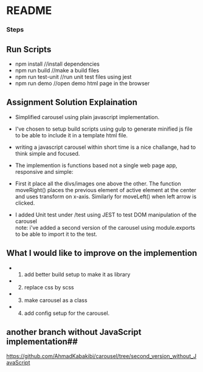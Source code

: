 # README #

### Steps ###
## Run Scripts ##
>
* npm install //install dependencies
* npm run build //make a build files
* npm run test-unit //run unit test files using jest 
* npm run demo //open demo html page in the browser

## Assignment Solution Explaination ##
* Simplified carousel using plain javascript implementation.
* I've chosen to setup build scripts using gulp to generate minified js file to be able to include it in   a template html file.
* writing a javascript carousel within short time is a nice challange, had to think simple and focused.
* The implemention is functions based not a single web page app, responsive and simple:

* First it place all the divs/images one above the other.
  The function moveRight() places the previous element of active element at the center and uses transform on x-axis. Similarly for moveLeft() when left arrow is clicked.

* I added Unit test under /test using JEST to test DOM manipulation of the carousel<br/>
note: i've added a second version of the carousel using module.exports to be able to import it to the test.

## What I would like to improve on the implemention ##
 * 1. add better build setup to make it as library 
 * 2. replace css by scss 
 * 3. make carousel as a class
 * 4. add config setup for the carousel.

## another branch without JavaScript implementation##
 https://github.com/AhmadKabakibi/carousel/tree/second_version_without_JavaScript